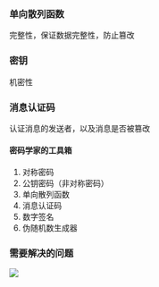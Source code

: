 

### 单向散列函数

完整性，保证数据完整性，防止篡改

### 密钥

机密性

### 消息认证码

认证消息的发送者，以及消息是否被篡改





#### 密码学家的工具箱

1. 对称密码
2. 公钥密码（非对称密码）
3. 单向散列函数
4. 消息认证码
5. 数字签名
6. 伪随机数生成器



### 需要解决的问题

![](D:\mdimage\微信截图_20200228112140.png)